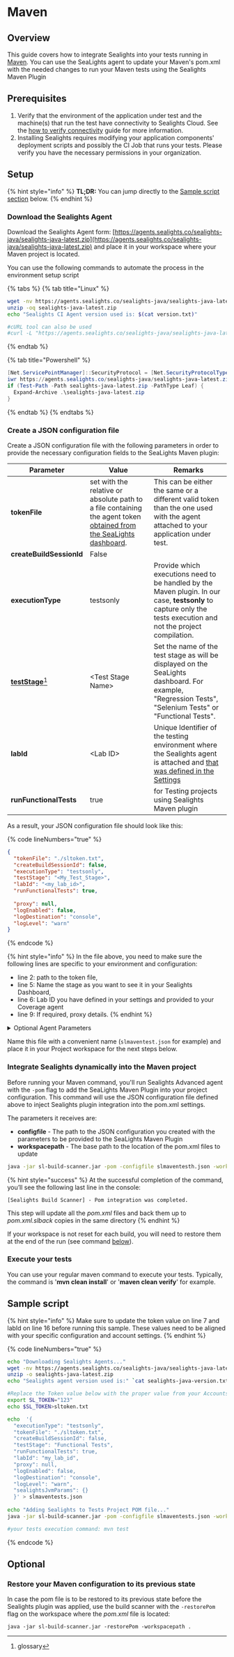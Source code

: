 # Maven

## Overview

This guide covers how to integrate Sealights into your tests running in [Maven](https://maven.org). You can use the SeaLights agent to update your Maven's pom.xml with the needed changes to run your Maven tests using the Sealights Maven Plugin

## Prerequisites

1. Verify that the environment of the application under test and the machine(s) that run the test have connectivity to Sealights Cloud. See the [how to verify connectivity](../../../../../check-the-connectivity-to-the-sealights-server-from-my-machine.md) guide for more information.
2. Installing Sealights requires modifying your application components' deployment scripts and possibly the CI Job that runs your tests. Please verify you have the necessary permissions in your organization.

## Setup

{% hint style="info" %}
**TL;DR:** You can jump directly to the [Sample script section](maven.md#sample-script) below.
{% endhint %}

### Download the Sealights Agent

Download the Sealights Agent form: [https://agents.sealights.co/sealights-java/sealights-java-latest.zip](https://agents.sealights.co/sealights-java/sealights-java-latest.zip) and place it in your workspace where your Maven project is located.

You can use the following commands to automate the process in the environment setup script

{% tabs %}
{% tab title="Linux" %}
```bash
wget -nv https://agents.sealights.co/sealights-java/sealights-java-latest.zip
unzip -oq sealights-java-latest.zip
echo "Sealights CI Agent version used is: $(cat version.txt)"

#cURL tool can also be used
#curl -L "https://agents.sealights.co/sealights-java/sealights-java-latest.zip" --output sealights-java-latest.zip
```
{% endtab %}

{% tab title="Powershell" %}
```powershell
[Net.ServicePointManager]::SecurityProtocol = [Net.SecurityProtocolType]::Tls12
iwr https://agents.sealights.co/sealights-java/sealights-java-latest.zip  -OutFile sealights-java-latest.zip -ErrorAction Continue
if (Test-Path -Path sealights-java-latest.zip -PathType Leaf) {
  Expand-Archive .\sealights-java-latest.zip
}
```
{% endtab %}
{% endtabs %}

### Create a JSON configuration file

Create a JSON configuration file with the following parameters in order to provide the necessary configuration fields to the SeaLights Maven plugin:&#x20;

| Parameter                               | Value                                                                                                                                                                                                       | Remarks                                                                                                                                                                                                                        |
| --------------------------------------- | ----------------------------------------------------------------------------------------------------------------------------------------------------------------------------------------------------------- | ------------------------------------------------------------------------------------------------------------------------------------------------------------------------------------------------------------------------------ |
| **tokenFile**                           | set with the relative or absolute path to a file containing the agent token [obtained from the SeaLights dashboard](../../../../../administration/account-management/token-management.md#download-a-token). |  This can be either the same or a different valid token than the one used with the agent attached to your application under test.                                                                                              |
| **createBuildSessionId**                | False                                                                                                                                                                                                       |                                                                                                                                                                                                                                |
| **executionType**                       | testsonly                                                                                                                                                                                                   | Provide which executions need to be handled by the Maven plugin. In our case, **testsonly** to capture only the tests execution and not the project compilation.                                                               |
| [**testStage**](#user-content-fn-1)[^1] | \<Test Stage Name>                                                                                                                                                                                          | Set the name of the test stage as will be displayed on the SeaLights dashboard. For example, "Regression Tests", "Selenium Tests" or "Functional Tests".                                                                       |
| **labId**                               | \<Lab ID>                                                                                                                                                                                                   | Unique Identifier of the testing environment where the Sealights agent is attached and [that was defined in the Settings](../../../../../administration/account-management/testing-environments-and-identifiers-management.md) |
| **runFunctionalTests**                  | true                                                                                                                                                                                                        | for Testing projects using Sealights Maven plugin                                                                                                                                                                              |

As a result, your JSON configuration file should look like this:

{% code lineNumbers="true" %}
```json
{
  "tokenFile": "./sltoken.txt",
  "createBuildSessionId": false,
  "executionType": "testsonly",
  "testStage": "<My_Test_Stage>",
  "labId": "<my_lab_id>",
  "runFunctionalTests": true,
  
  "proxy": null,
  "logEnabled": false,
  "logDestination": "console",
  "logLevel": "warn"
}
```
{% endcode %}

{% hint style="info" %}
In the file above, you need to make sure the following lines are specific to your environment and configuration:

* line 2: path to the token file,
* line 5: Name the stage as you want to see it in your Sealights Dashboard,
* line 6: Lab ID you have defined in your settings and provided to your Coverage agent
* line 9: If required, proxy details. &#x20;
{% endhint %}



<details>

<summary>Optional Agent Parameters</summary>

There are additional parameters you can provide

1. **proxy** - (Optional) Address of proxy to run connection through
2. **filesStorage** - Set to the temp folder for the agent to create temporary files in. For example **/tmp**
3. **logEnabled** - Set to **true** if you want a log to be created
4. **logLevel** - Set the log level to create. For example, **WARN** or **INFO**

</details>



Name this file with a convenient name (`slmaventest.json` for example) and place it in your Project workspace for the next steps below.

### Integrate Sealights dynamically into the Maven project

Before running your Maven command, you'll run Sealights Advanced agent with the `-pom` flag to add the SeaLights Maven Plugin into your project configuration. This command will use the JSON configuration file defined above to inject Sealights plugin integration into the pom.xml settings.

The parameters it receives are:

* **configfile** - The path to the JSON configuration you created with the parameters to be provided to the SeaLights Maven Plugin
* **workspacepath** - The base path to the location of the pom.xml files to update

```bash
java -jar sl-build-scanner.jar -pom -configfile slmaventesth.json -workspacepath .
```

{% hint style="success" %}
At the successful completion of the command, you’ll see the following last line in the console:

`[Sealights Build Scanner] - Pom integration was completed.`

This step will update all the _pom.xml_ files and back them up to _pom.xml.slback_ copies in the same directory
{% endhint %}

If your workspace is not reset for each build, you will need to restore them at the end of the run (see command [below](maven.md#restore-your-maven-configuration-to-its-previous-state)).

### Execute your tests

You can use your regular maven command to execute your tests. Typically, the command is '**mvn clean install**' or '**maven clean verify**' for example.

## Sample script

{% hint style="info" %}
Make sure to update the token value on line 7 and labId on line 16 before running this sample. These values need to be aligned with your specific configuration and account settings.
{% endhint %}

{% code lineNumbers="true" %}
```sh
echo "Downloading Sealights Agents..."
wget -nv https://agents.sealights.co/sealights-java/sealights-java-latest.zip
unzip -o sealights-java-latest.zip
echo "Sealights agent version used is:" `cat sealights-java-version.txt`

#Replace the Token value below with the proper value from your Accounts settings
export SL_TOKEN="123"
echo $SL_TOKEN>sltoken.txt 

echo  '{ 
  "executionType": "testsonly",
  "tokenFile": "./sltoken.txt",
  "createBuildSessionId": false,
  "testStage": "Functional Tests",
  "runFunctionalTests": true,
  "labId": "my_lab_id",
  "proxy": null,
  "logEnabled": false,
  "logDestination": "console",
  "logLevel": "warn",
  "sealightsJvmParams": {}
  }' > slmaventests.json
 
echo "Adding Sealights to Tests Project POM file..."
java -jar sl-build-scanner.jar -pom -configfile slmaventests.json -workspacepath .

#your tests execution command: mvn test
```
{% endcode %}

## Optional&#x20;

### Restore your Maven configuration to its previous state

In case the pom file is to be restored to its previous state before the Sealights plugin was applied, use the build scanner with the `-restorePom` flag on the workspace where the _pom.xml_ file is located:

```
java -jar sl-build-scanner.jar -restorePom -workspacepath .
```



[^1]: glossary
